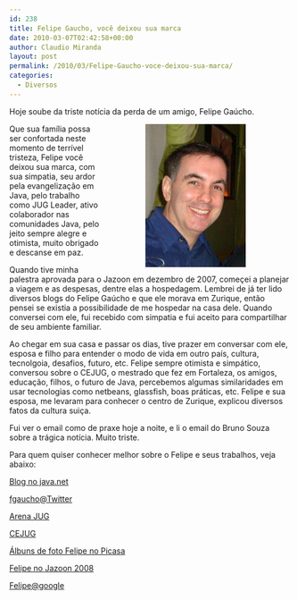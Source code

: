 ```yaml
---
id: 238
title: Felipe Gaucho, você deixou sua marca
date: 2010-03-07T02:42:58+00:00
author: Claudio Miranda
layout: post
permalink: /2010/03/Felipe-Gaucho-voce-deixou-sua-marca/
categories:
  - Diversos
---
```

Hoje soube da triste notícia da perda de um amigo, Felipe Gaúcho. </p> 

<img src="/resources/claudio/fgaucho1.jpg" alt="Felipe Gaucho" hspace="80" align="right" border="0" style="float: right;" />

Que sua família possa ser confortada neste momento de terrível tristeza, Felipe você deixou sua marca, com sua simpatia, seu ardor pela evangelização em Java, pelo trabalho como JUG Leader, ativo colaborador nas comunidades Java, pelo jeito sempre alegre e otimista, muito obrigado e descanse em paz.
  
  


Quando tive minha palestra aprovada para o Jazoon em dezembro de 2007, começei a planejar a viagem e as despesas, dentre elas a hospedagem. Lembrei de já ter lido diversos blogs do Felipe Gaúcho e que ele morava em Zurique, então pensei se existia a possibilidade de me hospedar na casa dele. Quando conversei com ele, fui recebido com simpatia e fui aceito para compartilhar de seu ambiente familiar. 

Ao chegar em sua casa e passar os dias, tive prazer em conversar com ele, esposa e filho para entender o modo de vida em outro país, cultura, tecnolgoia, desafios, futuro, etc. Felipe sempre otimista e simpático, conversou sobre o CEJUG, o mestrado que fez em Fortaleza, os amigos, educação, filhos, o futuro de Java, percebemos algumas similaridades em usar tecnologias como netbeans, glassfish, boas práticas, etc. Felipe e sua esposa, me levaram para conhecer o centro de Zurique, explicou diversos fatos da cultura suiça. 

Fui ver o email como de praxe hoje a noite, e li o email do Bruno Souza sobre a trágica notícia. Muito triste. 

Para quem quiser conhecer melhor sobre o Felipe e seus trabalhos, veja abaixo: 

[Blog no java.net](http://weblogs.java.net/blog/felipegaucho)
    
  
[fgaucho@Twitter](http://twitter.com/fgaucho)
    
  
[Arena JUG](http://kenai.com/projects/puj/pages/Home)
    
  
[CEJUG](http://www.cejug.org/)
    
  
[Álbuns de foto Felipe no Picasa](http://picasaweb.google.com/fgaucho)
    
  
[Felipe no Jazoon 2008](http://picasaweb.google.com/lh/view?uname=claudio.miranda&tags=fgaucho)
    
  
[Felipe@google](http://www.google.com.br/search?q=felipe+gaucho)